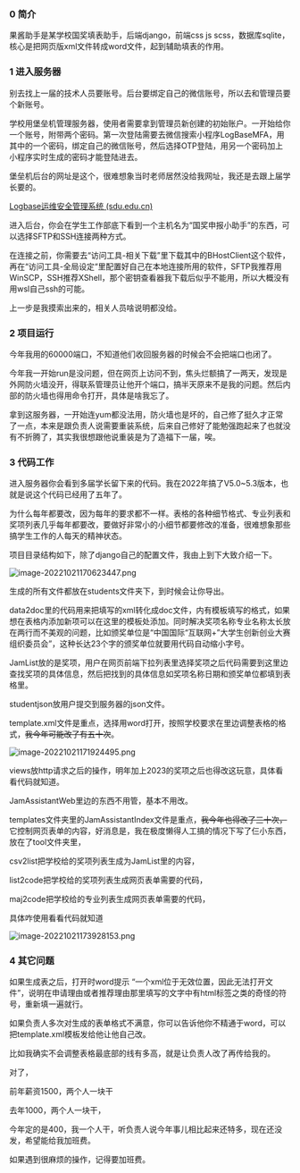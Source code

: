 ### 0 简介

果酱助手是某学校国奖填表助手，后端django，前端css js scss，数据库sqlite，核心是把网页版xml文件转成word文件，起到辅助填表的作用。

### 1 进入服务器

别去找上一届的技术人员要账号。后台要绑定自己的微信账号，所以去和管理员要个新账号。

学校用堡垒机管理服务器，使用者需要拿到管理员新创建的初始账户。一开始给你一个账号，附带两个密码。第一次登陆需要去微信搜索小程序LogBaseMFA，用其中的一个密码，绑定自己的微信账号，然后选择OTP登陆，用另一个密码加上小程序实时生成的密码才能登陆进去。

堡垒机后台的网址是这个，很难想象当时老师居然没给我网址，我还是去跟上届学长要的。

[Logbase运维安全管理系统 (sdu.edu.cn)](https://safety.wh.sdu.edu.cn/bhost/)

进入后台，你会在学生工作部底下看到一个主机名为“国奖申报小助手”的东西，可以选择SFTP和SSH连接两种方式。

在连接之前，你需要去“访问工具-相关下载”里下载其中的BHostClient这个软件，再在“访问工具-全局设定“里配置好自己在本地连接所用的软件，SFTP我推荐用WinSCP，SSH推荐XShell，那个密钥查看器我下载后似乎不能用，所以大概没有用wsl自己ssh的可能。

上一步是我摸索出来的，相关人员啥说明都没给。

### 2 项目运行

今年我用的60000端口，不知道他们收回服务器的时候会不会把端口也闭了。

今年我一开始run是没问题，但在网页上访问不到，焦头烂额搞了一两天，发现是外网防火墙没开，得联系管理员让他开个端口，搞半天原来不是我的问题。然后内部的防火墙也得用命令打开，具体是啥我忘了。

拿到这服务器，一开始连yum都没法用，防火墙也是坏的，自己修了挺久才正常了一点，本来是跟负责人说需要重装系统，后来自己修好了能勉强跑起来了也就没有不折腾了，其实我很想跟他说重装是为了造福下一届，唉。

### 3 代码工作

进入服务器你会看到多届学长留下来的代码。我在2022年搞了V5.0~5.3版本，也就是说这个代码已经用了五年了。

为什么每年都要改，因为每年的要求都不一样。表格的各种细节格式、专业列表和奖项列表几乎每年都要改，要做好非常小的小细节都要修改的准备，很难想象那些搞学生工作的人每天的精神状态。

项目目录结构如下，除了django自己的配置文件，我由上到下大致介绍一下。

![image-20221021170623447.png](http://www.lter.space/usr/uploads/2022/10/1274662559.png)

生成的所有文件都放在students文件夹下，到时候会让你导出。

data2doc里的代码用来把填写的xml转化成doc文件，内有模板填写的格式，如果想在表格内添加新项可以在这里的模板处添加。同时解决奖项名称专业名称太长放在两行而不美观的问题，比如颁奖单位是“中国国际“互联网+”大学生创新创业大赛组织委员会”，这种长达23个字的颁奖单位就要用代码自动缩小字号。

JamList放的是奖项，用户在网页前端下拉列表里选择奖项之后代码需要到这里边查找奖项的具体信息，然后把找到的具体信息如奖项名称日期和颁奖单位都填到表格里。

studentjson放用户提交到服务器的json文件。

template.xml文件是重点，选择用word打开，按照学校要求在里边调整表格的格式，~~我今年可能改了有五十次~~。

![image-20221021171924495.png](http://www.lter.space/usr/uploads/2022/10/2779010852.png)

views放http请求之后的操作，明年加上2023的奖项之后也得改这玩意，具体看看代码就知道。

JamAssistantWeb里边的东西不用管，基本不用改。

templates文件夹里的JamAssistantIndex文件是重点，~~我今年也得改了三十次，~~它控制网页表单的内容，好消息是，我在极度懒得人工搞的情况下写了仨小东西，放在了tool文件夹里，

csv2list把学校给的奖项列表生成为JamList里的内容，

list2code把学校给的奖项列表生成网页表单需要的代码，

maj2code把学校给的专业列表生成网页表单需要的代码，

具体咋使用看看代码就知道

![image-20221021173928153.png](http://www.lter.space/usr/uploads/2022/10/1559162009.png)

### 4 其它问题

如果生成表之后，打开时word提示 “一个xml位于无效位置，因此无法打开文件”，说明在申请理由或者推荐理由那里填写的文字中有html标签之类的奇怪的符号，重新填一遍就行。

如果负责人多次对生成的表单格式不满意，你可以告诉他你不精通于word，可以把template.xml模板发给他让他自己改。

比如我确实不会调整表格最底部的线有多高，就是让负责人改了再传给我的。

对了，

前年薪资1500，两个人一块干

去年1000，两个人一块干，

今年定的是400，我一个人干，听负责人说今年事儿相比起来还特多，现在还没发，希望能给我加班费。

如果遇到很麻烦的操作，记得要加班费。
